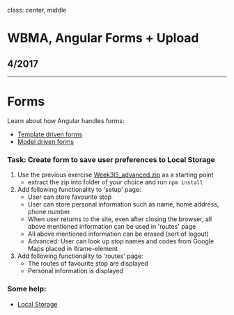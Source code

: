 class: center, middle

# WBMA, Angular Forms + Upload

## 4/2017

---

# Forms

Learn about how Angular handles forms: 

- [Template driven forms](https://blog.thoughtram.io/angular/2016/03/21/template-driven-forms-in-angular-2.html)
- [Model driven forms](https://scotch.io/tutorials/using-angular-2s-model-driven-forms-with-formgroup-and-formcontrol)

### Task: Create form to save user preferences to Local Storage  

1. Use the previous exercise [Week3l5_advanced.zip](https://tuubi.metropolia.fi/portal/group/tuubi/etusivu/yleiset-tyokalut/tyotilat?p_p_id=Workspaces_WAR_workspaces&p_p_lifecycle=0&p_p_state=normal&p_p_mode=view&p_p_col_id=column-1&p_p_col_count=1&_Workspaces_WAR_workspaces_tab=documents&_Workspaces_WAR_workspaces_workspaceId=340002468) as a starting point
    - extract the zip into folder of your choice and run `npm install`
1. Add following functionality to 'setup' page:
    - User can store favourite stop
    - User can store personal information such as name, home address, phone number
    - When user returns to the site, even after closing the browser, all above mentioned information can be used in 'routes' page
    - All above mentioned information can be erased (sort of logout)
    - Advanced: User can look up stop names and codes from Google Maps placed in iframe-element
1. Add following functionality to 'routes' page:
    - The routes of favourite stop are displayed
    - Personal information is displayed
    
### Some help:
- [Local Storage](http://www.w3schools.com/html/html5_webstorage.asp)